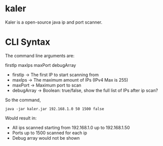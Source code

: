 # kaler
Kaler is a open-source java ip and port scanner.

# CLI Syntax
The command line arguments are:

firstIp maxIps maxPort debugArray

- firstIp -> The first IP to start scanning from
- maxIps -> The maximum amount of IPs (IPv4 Max is 255)
- maxPort -> Maximum port to scan
- debugArray -> Boolean: true/false, show the full list of IPs after ip scan?

So the command,

```java -jar kaler.jar 192.168.1.0 50 1500 false```

Would result in:

- All ips scanned starting from 192.168.1.0 up to 192.168.1.50
- Ports up to 1500 scanned for each ip
- Debug array would not be shown